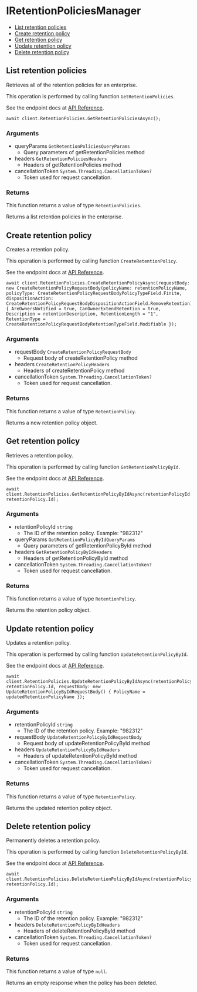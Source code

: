 # IRetentionPoliciesManager


- [List retention policies](#list-retention-policies)
- [Create retention policy](#create-retention-policy)
- [Get retention policy](#get-retention-policy)
- [Update retention policy](#update-retention-policy)
- [Delete retention policy](#delete-retention-policy)

## List retention policies

Retrieves all of the retention policies for an enterprise.

This operation is performed by calling function `GetRetentionPolicies`.

See the endpoint docs at
[API Reference](https://developer.box.com/reference/get-retention-policies/).

<!-- sample get_retention_policies -->
```
await client.RetentionPolicies.GetRetentionPoliciesAsync();
```

### Arguments

- queryParams `GetRetentionPoliciesQueryParams`
  - Query parameters of getRetentionPolicies method
- headers `GetRetentionPoliciesHeaders`
  - Headers of getRetentionPolicies method
- cancellationToken `System.Threading.CancellationToken?`
  - Token used for request cancellation.


### Returns

This function returns a value of type `RetentionPolicies`.

Returns a list retention policies in the enterprise.


## Create retention policy

Creates a retention policy.

This operation is performed by calling function `CreateRetentionPolicy`.

See the endpoint docs at
[API Reference](https://developer.box.com/reference/post-retention-policies/).

<!-- sample post_retention_policies -->
```
await client.RetentionPolicies.CreateRetentionPolicyAsync(requestBody: new CreateRetentionPolicyRequestBody(policyName: retentionPolicyName, policyType: CreateRetentionPolicyRequestBodyPolicyTypeField.Finite, dispositionAction: CreateRetentionPolicyRequestBodyDispositionActionField.RemoveRetention) { AreOwnersNotified = true, CanOwnerExtendRetention = true, Description = retentionDescription, RetentionLength = "1", RetentionType = CreateRetentionPolicyRequestBodyRetentionTypeField.Modifiable });
```

### Arguments

- requestBody `CreateRetentionPolicyRequestBody`
  - Request body of createRetentionPolicy method
- headers `CreateRetentionPolicyHeaders`
  - Headers of createRetentionPolicy method
- cancellationToken `System.Threading.CancellationToken?`
  - Token used for request cancellation.


### Returns

This function returns a value of type `RetentionPolicy`.

Returns a new retention policy object.


## Get retention policy

Retrieves a retention policy.

This operation is performed by calling function `GetRetentionPolicyById`.

See the endpoint docs at
[API Reference](https://developer.box.com/reference/get-retention-policies-id/).

<!-- sample get_retention_policies_id -->
```
await client.RetentionPolicies.GetRetentionPolicyByIdAsync(retentionPolicyId: retentionPolicy.Id);
```

### Arguments

- retentionPolicyId `string`
  - The ID of the retention policy. Example: "982312"
- queryParams `GetRetentionPolicyByIdQueryParams`
  - Query parameters of getRetentionPolicyById method
- headers `GetRetentionPolicyByIdHeaders`
  - Headers of getRetentionPolicyById method
- cancellationToken `System.Threading.CancellationToken?`
  - Token used for request cancellation.


### Returns

This function returns a value of type `RetentionPolicy`.

Returns the retention policy object.


## Update retention policy

Updates a retention policy.

This operation is performed by calling function `UpdateRetentionPolicyById`.

See the endpoint docs at
[API Reference](https://developer.box.com/reference/put-retention-policies-id/).

<!-- sample put_retention_policies_id -->
```
await client.RetentionPolicies.UpdateRetentionPolicyByIdAsync(retentionPolicyId: retentionPolicy.Id, requestBody: new UpdateRetentionPolicyByIdRequestBody() { PolicyName = updatedRetentionPolicyName });
```

### Arguments

- retentionPolicyId `string`
  - The ID of the retention policy. Example: "982312"
- requestBody `UpdateRetentionPolicyByIdRequestBody`
  - Request body of updateRetentionPolicyById method
- headers `UpdateRetentionPolicyByIdHeaders`
  - Headers of updateRetentionPolicyById method
- cancellationToken `System.Threading.CancellationToken?`
  - Token used for request cancellation.


### Returns

This function returns a value of type `RetentionPolicy`.

Returns the updated retention policy object.


## Delete retention policy

Permanently deletes a retention policy.

This operation is performed by calling function `DeleteRetentionPolicyById`.

See the endpoint docs at
[API Reference](https://developer.box.com/reference/delete-retention-policies-id/).

<!-- sample delete_retention_policies_id -->
```
await client.RetentionPolicies.DeleteRetentionPolicyByIdAsync(retentionPolicyId: retentionPolicy.Id);
```

### Arguments

- retentionPolicyId `string`
  - The ID of the retention policy. Example: "982312"
- headers `DeleteRetentionPolicyByIdHeaders`
  - Headers of deleteRetentionPolicyById method
- cancellationToken `System.Threading.CancellationToken?`
  - Token used for request cancellation.


### Returns

This function returns a value of type `null`.

Returns an empty response when the policy has been deleted.


